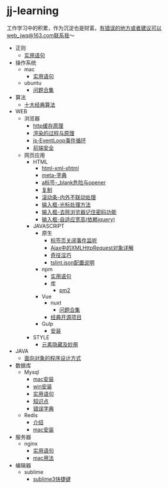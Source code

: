 # jj-learning
工作学习中的积累，作为沉淀也是财富。有错误的地方或者建议可以web_jwq@163.com联系我～

- 正则
  - [实用语句](./正则/实用语句.md)
- 操作系统
  - mac
    - [实用语句](./操作系统/mac/实用语句.md)
  - ubuntu
    - [问题合集](./操作系统/ubuntu/问题合集.md)
- 算法
  - [十大经典算法](./算法/十大经典算法.md)
- WEB
  - 浏览器
    - [http缓存原理](./WEB/浏览器/http缓存原理.md)
    - [渲染的过程与原理](./WEB/浏览器/渲染的过程与原理.md)
    - [js-EventLoop事件循环](./WEB/浏览器/js-EventLoop事件循环.md)
    - [前端安全](./WEB/浏览器/前端安全.md)
  - 网页应用
    - HTML
      - [html-xml-xhtml](./WEB/网页应用/HTML/html-xml-xhtml.md)
      - [meta-字典](./WEB/网页应用/HTML/meta-字典.md)
      - [a标签-_blank危险与opener](./WEB/网页应用/HTML/a标签-_blank危险与opener.md)
      - [复制](./WEB/网页应用/HTML/复制.md)
      - [滚动条-内外不联动处理](./WEB/网页应用/HTML/滚动条-内外不联动处理.md)
      - [输入框-光标处理方法](./WEB/网页应用/HTML/输入框-光标处理方法.md)
      - [输入框-去除浏览器记住密码功能](./WEB/网页应用/HTML/输入框-去除浏览器记住密码功能.md)
      - [输入框-自适应宽高(依赖jquery)](./WEB/网页应用/HTML/输入框-自适应宽高(依赖jquery).md)
    - JAVASCRIPT
      - 原生
        - [标签页关闭事件监听](./WEB/网页应用/JAVASCRIPT/原生/标签页关闭事件监听.md)
        - [Ajax中的XMLHttpRequest对象详解](./WEB/网页应用/JAVASCRIPT/原生/Ajax中的XMLHttpRequest对象详解.md)
        - [奇技淫巧](./WEB/网页应用/JAVASCRIPT/原生/奇技淫巧.md)
        - [tslint.json配置说明](./WEB/网页应用/JAVASCRIPT/原生/tslint.json配置说明.md)
      - npm
        - [实用语句](./WEB/网页应用/JAVASCRIPT/npm/实用语句.md)
        - 库
          - [pm2](./WEB/网页应用/JAVASCRIPT/npm/库/pm2.md)
      - Vue
        - nuxt
          - [问题合集](./WEB/网页应用/JAVASCRIPT/Vue/nuxt/问题合集.md)
        - [经典开源项目](./WEB/网页应用/JAVASCRIPT/Vue/经典开源项目.md)
      - Gulp
        - [安装](./WEB/网页应用/JAVASCRIPT/Gulp/安装.md)
    - STYLE
      - [元素隐藏及妙用](./WEB/网页应用/STYLE/元素隐藏及妙用.md)
- JAVA
  - [面向对象的程序设计方式](./JAVA/面向对象的程序设计方式.md)
- 数据库
  - Mysql
    - [mac安装](./数据库/Mysql/mac安装.md)
    - [win安装](./数据库/Mysql/win安装.md)
    - [实用语句](./数据库/Mysql/实用语句.md)
    - [知识点](./数据库/Mysql/知识点.md)
    - [错误字典](./数据库/Mysql/错误字典.md)
  - Redis
    - [介绍](./数据库/Redis/介绍.md)
    - [mac安装](./数据库/Redis/mac安装.md)
- 服务器
  - nginx
    - [实用语句](./服务器/nginx/实用语句.md)
    - [mac用法](./服务器/nginx/mac用法.md)
- 编辑器
  - sublime
    - [sublime3快捷键](./编辑器/sublime/sublime3快捷键.md)